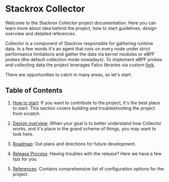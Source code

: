 # Stackrox Collector

Welcome to the Stackrox Collector project documentation. Here you can learn
more about idea behind the project, how to start guidelines, design overview
and detailed references.

Collector is a component of Stackrox responsible for gathering runtime data. In
a few words it's an agent that runs on every node under strict performance
limitations and gather the data via kernel modules or eBPF probes (the default
collection mode nowadays). To implement eBPF probes and collecting data the
project leverages Falco libraries via custom
[fork](https://github.com/stackrox/falcosecurity-libs).

There are opportunities to catch in many areas, so let's start.

## Table of Contents

1. [How to start](docs/how-to-start.md): If you want to contribute to the
   project, it's the best place to start. This section covers building and
   troubleshooting the project from scratch.

2. [Design overview](docs/design-overview.md): When your goal is to better
   understand how Collector works, and it's place in the grand scheme of
   things, you may want to look here.

3. [Roadmap](docs/roadmap.md): Out plans and directions for future development.

3. [Release Process](docs/release.md): Having troubles with the release? Here
   we have a few tips for you.

4. [References](docs/references.md): Contains comprehensive list of
   configuration options for the project.
